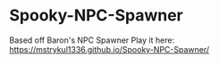 # Spooky-NPC-Spawner
Based off Baron's NPC Spawner
Play it here: https://mstrykul1336.github.io/Spooky-NPC-Spawner/

